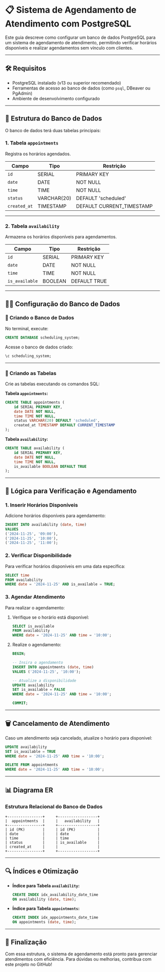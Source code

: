 # 📋 Sistema de Agendamento de Atendimento com PostgreSQL  

Este guia descreve como configurar um banco de dados PostgreSQL para um sistema de agendamento de atendimento, permitindo verificar horários disponíveis e realizar agendamentos sem vínculo com clientes.  

---

## 🛠️ Requisitos  

- PostgreSQL instalado (v13 ou superior recomendado)  
- Ferramentas de acesso ao banco de dados (como `psql`, DBeaver ou PgAdmin)  
- Ambiente de desenvolvimento configurado  

---

## 📁 Estrutura do Banco de Dados  

O banco de dados terá duas tabelas principais:  

### 1. **Tabela `appointments`**  
Registra os horários agendados.  

| Campo          | Tipo         | Restrição                     |
|----------------|--------------|-------------------------------|
| `id`           | SERIAL       | PRIMARY KEY                   |
| `date`         | DATE         | NOT NULL                     |
| `time`         | TIME         | NOT NULL                     |
| `status`       | VARCHAR(20)  | DEFAULT 'scheduled'          |
| `created_at`   | TIMESTAMP    | DEFAULT CURRENT_TIMESTAMP    |

---

### 2. **Tabela `availability`**  
Armazena os horários disponíveis para agendamentos.  

| Campo          | Tipo         | Restrição              |
|----------------|--------------|------------------------|
| `id`           | SERIAL       | PRIMARY KEY            |
| `date`         | DATE         | NOT NULL               |
| `time`         | TIME         | NOT NULL               |
| `is_available` | BOOLEAN      | DEFAULT TRUE           |

---

## 🧑‍💻 Configuração do Banco de Dados  

### 📌 Criando o Banco de Dados  

No terminal, execute:  
```sql
CREATE DATABASE scheduling_system;
```  

Acesse o banco de dados criado:  
```sql
\c scheduling_system;
```  

---

### 📌 Criando as Tabelas  

Crie as tabelas executando os comandos SQL:  

**Tabela `appointments`:**  
```sql
CREATE TABLE appointments (
    id SERIAL PRIMARY KEY,
    date DATE NOT NULL,
    time TIME NOT NULL,
    status VARCHAR(20) DEFAULT 'scheduled',
    created_at TIMESTAMP DEFAULT CURRENT_TIMESTAMP
);
```  

**Tabela `availability`:**  
```sql
CREATE TABLE availability (
    id SERIAL PRIMARY KEY,
    date DATE NOT NULL,
    time TIME NOT NULL,
    is_available BOOLEAN DEFAULT TRUE
);
```  

---

## 🔄 Lógica para Verificação e Agendamento  

### 1. **Inserir Horários Disponíveis**  
Adicione horários disponíveis para agendamento:  
```sql
INSERT INTO availability (date, time) 
VALUES 
('2024-11-25', '09:00'),
('2024-11-25', '10:00'),
('2024-11-25', '11:00');
```  

### 2. **Verificar Disponibilidade**  
Para verificar horários disponíveis em uma data específica:  
```sql
SELECT time 
FROM availability 
WHERE date = '2024-11-25' AND is_available = TRUE;
```  

### 3. **Agendar Atendimento**  
Para realizar o agendamento:  

1. Verifique se o horário está disponível:  
   ```sql
   SELECT is_available 
   FROM availability 
   WHERE date = '2024-11-25' AND time = '10:00';
   ```  

2. Realize o agendamento:  
   ```sql
   BEGIN;

   -- Insira o agendamento
   INSERT INTO appointments (date, time) 
   VALUES ('2024-11-25', '10:00');

   -- Atualize a disponibilidade
   UPDATE availability 
   SET is_available = FALSE 
   WHERE date = '2024-11-25' AND time = '10:00';

   COMMIT;
   ```  

---

## 🗑️ Cancelamento de Atendimento  

Caso um atendimento seja cancelado, atualize o horário para disponível:  
```sql
UPDATE availability 
SET is_available = TRUE 
WHERE date = '2024-11-25' AND time = '10:00';

DELETE FROM appointments 
WHERE date = '2024-11-25' AND time = '10:00';
```  

---

## 📊 Diagrama ER  

### Estrutura Relacional do Banco de Dados  

```plaintext
+----------------+     +------------------+
|  appointments  |     |   availability   |
+----------------+     +------------------+
| id (PK)        |     | id (PK)          |
| date           |     | date             |
| time           |     | time             |
| status         |     | is_available     |
| created_at     |     |                  |
+----------------+     +------------------+
```  

---

## 🔍 Índices e Otimização  

- **Índice para Tabela `availability`:**  
  ```sql
  CREATE INDEX idx_availability_date_time 
  ON availability (date, time);
  ```  

- **Índice para Tabela `appointments`:**  
  ```sql
  CREATE INDEX idx_appointments_date_time 
  ON appointments (date, time);
  ```  

---

## 🎉 Finalização  

Com essa estrutura, o sistema de agendamento está pronto para gerenciar atendimentos com eficiência. Para dúvidas ou melhorias, contribua com este projeto no GitHub! 
